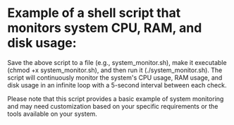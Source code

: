 # Example of a shell script that monitors system CPU, RAM, and disk usage:

Save the above script to a file (e.g., system_monitor.sh), make it executable (chmod +x system_monitor.sh), and then run it (./system_monitor.sh). The script will continuously monitor the system's CPU usage, RAM usage, and disk usage in an infinite loop with a 5-second interval between each check.

Please note that this script provides a basic example of system monitoring and may need customization based on your specific requirements or the tools available on your system.
